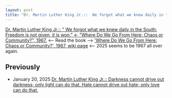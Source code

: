 ```yaml
---
layout: post
title: "Dr. Martin Luther King Jr.::  We forgot what we knew daily in the South: Freedom is not given, it is won. <-- 'Where Do We Go From Here: Chaos or Community?', 1967."
---
```

[Dr. Martin Luther King Jr.:: " We forgot what we knew daily in the South: Freedom is not given, it is won." 
<- "Where Do We Go From Here: Chaos or Community?", 1967.](https://www.drmartinlutherkingjr.com/drking/mlk-quotes/) 
<-- Read the book --> ['Where Do We Go From Here: Chaos or Community?', 1967, wiki page](https://en.wikipedia.org/wiki/Where_Do_We_Go_from_Here:_Chaos_or_Community)
<-- 2025 seems to be 1967 all over again. 

## Previously 
* January 20, 2025 [Dr. Martin Luther King Jr.:: Darkness cannot drive out darkness; only light can do that. Hate cannot drive out hate; only love can do that.](http://rolandtanglao.com/2025/01/20/p0713-mlk-quotes/)
